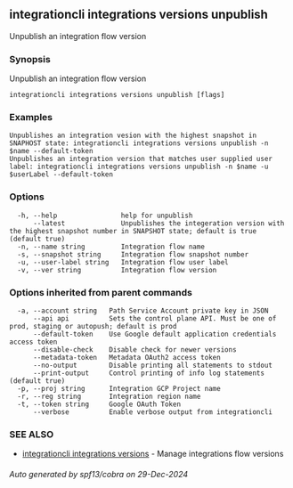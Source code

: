 ## integrationcli integrations versions unpublish

Unpublish an integration flow version

### Synopsis

Unpublish an integration flow version

```
integrationcli integrations versions unpublish [flags]
```

### Examples

```
Unpublishes an integration vesion with the highest snapshot in SNAPHOST state: integrationcli integrations versions unpublish -n $name --default-token
Unpublishes an integration version that matches user supplied user label: integrationcli integrations versions unpublish -n $name -u $userLabel --default-token
```

### Options

```
  -h, --help                help for unpublish
      --latest              Unpublishes the integeration version with the highest snapshot number in SNAPSHOT state; default is true (default true)
  -n, --name string         Integration flow name
  -s, --snapshot string     Integration flow snapshot number
  -u, --user-label string   Integration flow user label
  -v, --ver string          Integration flow version
```

### Options inherited from parent commands

```
  -a, --account string   Path Service Account private key in JSON
      --api api          Sets the control plane API. Must be one of prod, staging or autopush; default is prod
      --default-token    Use Google default application credentials access token
      --disable-check    Disable check for newer versions
      --metadata-token   Metadata OAuth2 access token
      --no-output        Disable printing all statements to stdout
      --print-output     Control printing of info log statements (default true)
  -p, --proj string      Integration GCP Project name
  -r, --reg string       Integration region name
  -t, --token string     Google OAuth Token
      --verbose          Enable verbose output from integrationcli
```

### SEE ALSO

* [integrationcli integrations versions](integrationcli_integrations_versions.md)	 - Manage integrations flow versions

###### Auto generated by spf13/cobra on 29-Dec-2024
